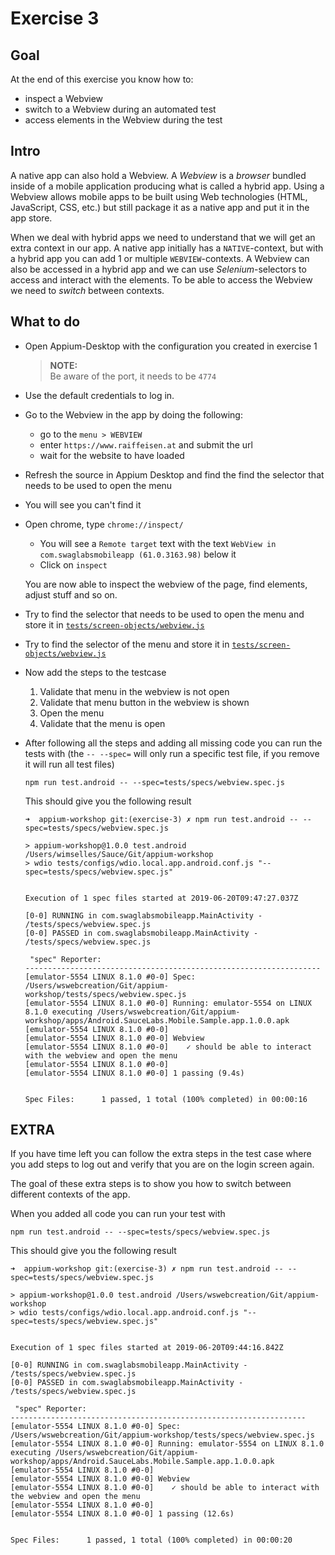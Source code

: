 # Exercise 3

## Goal
At the end of this exercise you know how to:
- inspect a Webview
- switch to a Webview during an automated test
- access elements in the Webview during the test

## Intro
A native app can also hold a Webview. A *Webview* is a *browser* bundled inside of a mobile application producing what is called a hybrid app.
Using a Webview allows mobile apps to be built using Web technologies (HTML, JavaScript, CSS, etc.) but still package it as a native app and put it in the app store.

When we deal with hybrid apps we need to understand that we will get an extra context in our app. A native app initially has a `NATIVE`-context, but with a hybrid app you can add 1 or multiple `WEBVIEW`-contexts.
A Webview can also be accessed in a hybrid app and we can use *Selenium*-selectors to access and interact with the elements. To be able to access the Webview we need to *switch* between contexts.

## What to do
- Open Appium-Desktop with the configuration you created in exercise 1

  > **NOTE:**<br> Be aware of the port, it needs to be `4774`

- Use the default credentials to log in.
- Go to the Webview in the app by doing the following:
    - go to the `menu > WEBVIEW`
    - enter `https://www.raiffeisen.at` and submit the url
    - wait for the website to have loaded
- Refresh the source in Appium Desktop and find the find the selector that needs to be used to open the menu
- You will see you can't find it
- Open chrome, type `chrome://inspect/`
    - You will see a  `Remote target` text with the text `WebView in com.swaglabsmobileapp (61.0.3163.98)` below it
    - Click on `inspect`

  You are now able to inspect the webview of the page, find elements, adjust stuff and so on.

- Try to find the selector that needs to be used to open the menu and store it in [`tests/screen-objects/webview.js`](../../tests/screen-objects/webview.js)
- Try to find the selector of the menu and store it in [`tests/screen-objects/webview.js`](../../tests/screen-objects/webview.js)
- Now add the steps to the testcase
  1. Validate that menu in the webview is not open
  2. Validate that menu button in the webview is shown
  3. Open the menu
  4. Validate that the menu is open

- After following all the steps and adding all missing code you can run the tests with (the `-- --spec=` will only run a specific test file, if you remove  it will  run all test files) 

  `npm run test.android -- --spec=tests/specs/webview.spec.js`
  
  This should give you the following result
  
  ```log
  ➜  appium-workshop git:(exercise-3) ✗ npm run test.android -- --spec=tests/specs/webview.spec.js
  
  > appium-workshop@1.0.0 test.android /Users/wimselles/Sauce/Git/appium-workshop
  > wdio tests/configs/wdio.local.app.android.conf.js "--spec=tests/specs/webview.spec.js"
  
  
  Execution of 1 spec files started at 2019-06-20T09:47:27.037Z
  
  [0-0] RUNNING in com.swaglabsmobileapp.MainActivity - /tests/specs/webview.spec.js
  [0-0] PASSED in com.swaglabsmobileapp.MainActivity - /tests/specs/webview.spec.js
  
   "spec" Reporter:
  ------------------------------------------------------------------
  [emulator-5554 LINUX 8.1.0 #0-0] Spec: /Users/wswebcreation/Git/appium-workshop/tests/specs/webview.spec.js
  [emulator-5554 LINUX 8.1.0 #0-0] Running: emulator-5554 on LINUX 8.1.0 executing /Users/wswebcreation/Git/appium-workshop/apps/Android.SauceLabs.Mobile.Sample.app.1.0.0.apk
  [emulator-5554 LINUX 8.1.0 #0-0]
  [emulator-5554 LINUX 8.1.0 #0-0] Webview
  [emulator-5554 LINUX 8.1.0 #0-0]    ✓ should be able to interact with the webview and open the menu
  [emulator-5554 LINUX 8.1.0 #0-0]
  [emulator-5554 LINUX 8.1.0 #0-0] 1 passing (9.4s)
  
  
  Spec Files:      1 passed, 1 total (100% completed) in 00:00:16  
  ```

## EXTRA
If you have time left you can follow the extra steps in the test case where you add steps to log out and verify that you are on the login screen again.

The goal of these extra steps is to show you how to switch between different contexts of the app.

When you added all code you can run your test with

  `npm run test.android -- --spec=tests/specs/webview.spec.js`
  
  This should give you the following result
  
  ```log
  ➜  appium-workshop git:(exercise-3) ✗ npm run test.android -- --spec=tests/specs/webview.spec.js
  
  > appium-workshop@1.0.0 test.android /Users/wswebcreation/Git/appium-workshop
  > wdio tests/configs/wdio.local.app.android.conf.js "--spec=tests/specs/webview.spec.js"
  
  
  Execution of 1 spec files started at 2019-06-20T09:44:16.842Z
  
  [0-0] RUNNING in com.swaglabsmobileapp.MainActivity - /tests/specs/webview.spec.js
  [0-0] PASSED in com.swaglabsmobileapp.MainActivity - /tests/specs/webview.spec.js
  
   "spec" Reporter:
  ------------------------------------------------------------------
  [emulator-5554 LINUX 8.1.0 #0-0] Spec: /Users/wswebcreation/Git/appium-workshop/tests/specs/webview.spec.js
  [emulator-5554 LINUX 8.1.0 #0-0] Running: emulator-5554 on LINUX 8.1.0 executing /Users/wswebcreation/Git/appium-workshop/apps/Android.SauceLabs.Mobile.Sample.app.1.0.0.apk
  [emulator-5554 LINUX 8.1.0 #0-0]
  [emulator-5554 LINUX 8.1.0 #0-0] Webview
  [emulator-5554 LINUX 8.1.0 #0-0]    ✓ should be able to interact with the webview and open the menu
  [emulator-5554 LINUX 8.1.0 #0-0]
  [emulator-5554 LINUX 8.1.0 #0-0] 1 passing (12.6s)
  
  
  Spec Files:      1 passed, 1 total (100% completed) in 00:00:20 
  ```

 

